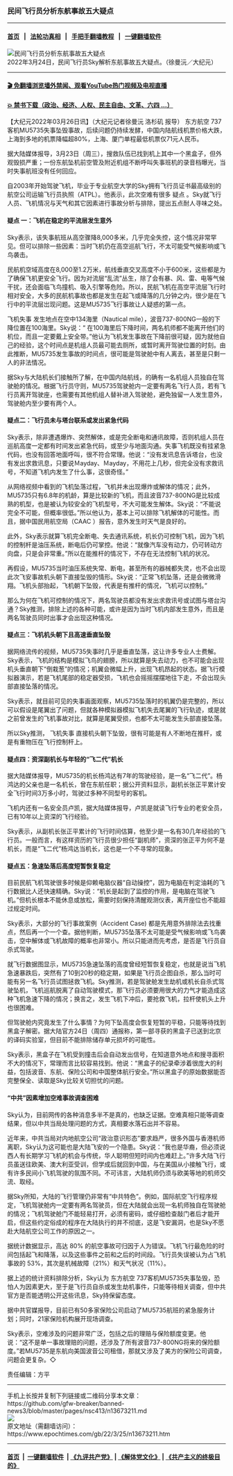 ### 民间飞行员分析东航事故五大疑点
------------------------

#### [首页](https://github.com/gfw-breaker/banned-news3/blob/master/README.md) &nbsp;&nbsp;|&nbsp;&nbsp; [法轮功真相](https://github.com/begood0513/basic/blob/master/README.md)  &nbsp;&nbsp;|&nbsp;&nbsp; [手把手翻墙教程](https://github.com/gfw-breaker/guides/wiki)  &nbsp;&nbsp;|&nbsp;&nbsp; [一键翻墙软件](https://github.com/gfw-breaker/nogfw/blob/master/README.md)  



<div><img alt="民间飞行员分析东航事故五大疑点" class="attachment-djy_600_400 size-djy_600_400 wp-post-image" src="https://i.epochtimes.com/assets/uploads/2022/03/id13673228-PXL_20220324_220109619-e1648229421881.jpg"/>
<div class="caption">
 2022年3月24日，民间飞行员Sky解析东航事故五大疑点。（徐曼沅／大纪元）
</div></div><hr/>

#### [ 🎬  免翻墙浏览墙外禁闻、观看YouTube热门视频及电视直播](https://github.com/gfw-breaker/HelloWorld)

#### [ 💥  禁书下载（政治、经济、人权、民主自由、文革、六四 ...）](https://github.com/gfw-breaker/books/blob/master/README.md)

<div><p>
 【大纪元2022年03月26日讯】（大纪元记者徐曼沅
 <ok href="https://www.epochtimes.com/gb/tag/%E6%B4%9B%E6%9D%89%E7%9F%B6.html">
  洛杉矶
 </ok>
 报导）
 <ok href="https://www.epochtimes.com/gb/tag/%E4%B8%9C%E6%96%B9%E8%88%AA%E7%A9%BA.html">
  东方航空
 </ok>
 737客机MU5735失事坠毁事故，后续问题仍持续发酵，中国内陆航线机票价格大跌，上海到多地的机票降幅超80%，上海、厦门单程最低机票仅71元人民币。
</p>
<p>
 据大陆媒体报导，3月23日（周三），搜救队伍已找到机上其中一个黑盒子，但外观毁损严重；一份东航坠机前空管及附近机组不断呼叫失事班机的录音档曝光，当时失事航班没有任何回应。
</p>
<p>
 自2003年开始驾驶飞机，毕业于专业航空大学的Sky拥有飞行员证书最高级别的航空公司运输飞行员执照（ATPL）。他表示，此次空难有很多
 <ok href="https://www.epochtimes.com/gb/tag/%E7%96%91%E7%82%B9.html">
  疑点
 </ok>
 。Sky就飞行人员、飞机情况与天气和其它因素进行事故分析与排除，提出五点耐人寻味之处。
</p>
<h4>
 <ok href="https://www.epochtimes.com/gb/tag/%E7%96%91%E7%82%B9.html">
  疑点
 </ok>
 一：飞机在稳定的平流层发生意外
</h4>
<p>
 Sky表示，该失事航班从高空骤降8,000多米，几乎完全失控，这个情况非常罕见。但可以排除一些因素：当时飞机仍在高空巡航飞行，不太可能受气候影响或飞鸟袭击。
</p>
<p>
 民航机空域高度在8,000至1.2万米，航线垂直交叉高度不小于600米，这些都是为了确保飞机更安全飞行。因为对流层“乱流”丛生，除了会有暴、风、雷、电等气候干扰，还会面临飞鸟撞机、吸入引擎等危险。所以，民航飞机在高空平流层飞行时相对安全，大多的民航机事故也都是发生在起飞或降落的几分钟之内，很少是在飞行中的平流层岀现问题。这是MU5735飞行事故让人疑惑的第一点。
</p>
<p>
 <ok href="https://www.epochtimes.com/gb/tag/%E9%A3%9E%E6%9C%BA%E5%A4%B1%E4%BA%8B.html">
  飞机失事
 </ok>
 发生地点在空中134海里（Nautical mile），波音737-800NG一般的下降位置在100海里。Sky说：“ 在100海里后下降时间，两名机师都不能离开他们的机位，而且一定要戴上安全带。”他认为飞机发生事故在下降前很可疑，因为就他自己的经验，这个时间点是机组人员最可能去厕所，或暂时离开驾驶位置的时刻。由此推断，MU5735发生事故的时间点，很可能是驾驶舱中有人离去，甚至是只剩一人的非法情况。
</p>
<p>
 据Sky与大陆机长们接触所了解，在中国内陆航线，的确有一名机组人员独自在驾驶舱的情况。根据飞行员守则，MU5735驾驶舱内一定要有两名飞行人员，若有飞行员离开驾驶座，也需要有其他机组人替补进入驾驶舱，避免独留一人发生意外，驾驶舱内至少要有两个人。
</p>
<h4>
 疑点二：飞行员未与塔台联系或发出紧急代码
</h4>
<p>
 Sky表示，除非遭遇爆炸、突然解体，或是完全断电和通讯故障，否则机组人员在巡航高度一定都有时间发出紧急代码，或至少与地面沟通。失事飞机既没有挂紧急代码，也没有回答地面呼叫，很不符合常理。他说：“没有发讯息告诉塔台，也没有发出求救讯息，只要说Ｍayday、Ｍayday，不用花上几秒，但完全没有求救讯号，不知道飞机内发生了什么事，这很奇怪。”
</p>
<p>
 从网络视频中看到的飞机坠落过程，飞机并未出现爆炸或解体的情况；此外，MU5735只有6.8年的机龄，算是比较新的飞机，而且波音737-800NG是比较成熟的机型，也是被认为较安全的飞机型号，不大可能发生解体。Sky说：“不能说完全不可能，但概率很低。”所以他认为，基本上可以排除飞机解体的可能性。而且，据中国民用航空局（CAAC ）报告，意外发生时天气是良好的。
</p>
<p>
 此外，Sky表示就算飞机完全断电、失去通讯系统，机长仍可控制飞机，因为飞机的控制杆是油压系统，断电后仍可掌控。他说：“就像汽车没有动力，仍可转动方向盘，只是会非常重。”所以在能推杆的情况下，不存在无法控制飞机的状况。
</p>
<p>
 再假设，MU5735当时油压系统失常、断电，甚至所有的器械都失灵，也不会出现此次飞安事故机头朝下直接坠毁的情形。Sky说：“正常飞机坠落，还是会微微滑翔。飞机头部抬起，飞机朝下坠毁，代表是有推杆的情况，飞机可以控制。”
</p>
<p>
 那么为何在飞机可控制的情况下，两名驾驶员都没有发出求救讯号或试图与塔台沟通？Sky推测，排除上述的各种可能，或许是因为当时飞机内部发生意外，而且是两名驾驶员同时出事才会出现这种情况。
</p>
<h4>
 疑点三：飞机机头朝下且高速垂直坠毁
</h4>
<p>
 据网络流传的视频，MU5735失事时几乎是垂直坠落，这让许多专业人士费解。Sky表示，飞机的结构是模拟飞鸟的翅膀，所以就算是失去动力，也不可能会出现机头垂直朝下“倒栽葱”的情况；机翼会微幅上升，出现飞机昂起的状态。据飞行模拟器演示，若是飞机尾部的稳定器受损，飞机也会摇摇摆摆地往下走，不会出现头部直接坠落的情况。
</p>
<p>
 Sky表示，就目前可见的失事画面观察，MU5735坠落时的机翼仍是完整的，所以可以假设是尾翼出了问题，但就各种模拟器模拟飞机失去尾翼的飞行轨迹，或是就之前曾发生的飞机事故对比，就算是尾翼受损，也都不太可能发生头部直接坠落。
</p>
<p>
 所以Sky推测，
 <ok href="https://www.epochtimes.com/gb/tag/%E9%A3%9E%E6%9C%BA%E5%A4%B1%E4%BA%8B.html">
  飞机失事
 </ok>
 直接机头朝下坠毁，很有可能是有人不断地在推杆，或是有重物压在飞行控制杆上。
</p>
<h4>
 疑点四：资深副机长与年轻的“飞二代”机长
</h4>
<p>
 据大陆媒体报导，MU5735的机长杨鸿达有7年的驾驶经验，是一名“飞二代”。杨鸿达的父亲也是一名机长，曾在东航任职；据公开资料显示，副机长张正平累计安全飞行时间3万多小时，驾驶过多种不同型号的客机。
</p>
<p>
 飞机内还有一名安全员卢凯，据大陆媒体报导，卢凯是就读飞行专业的老安全员，已有10年以上资深的飞行经验。
</p>
<p>
 Sky表示，从副机长张正平累计的飞行时间估算，他至少是一名有30几年经验的飞行员。一般而言，有这样资历的飞行员很少担任“副机师”，资深的张正平为何不是机长，而是“飞二代”杨鸿达当机长，这也是一个不寻常的现象。
</p>
<h4>
 疑点五：急速坠落后高度短暂恢复稳定
</h4>
<p>
 目前民航飞机驾驶很多时候是仰赖电脑仪器“自动操控”，因为电脑在判定油耗的飞行数据比人还快速精确。Sky说：“机长是起到了监控的作用，是电脑在驾驶飞机。”但机长根本不能休息或放松，需要时刻保持清醒观测仪表，离开座位也不能超过规定时间。
</p>
<p>
 Sky表示，大部分的飞行事故案例（Accident Case) 都是先用意外排除法去找重点，然后再一个一个查。据他判断，MU5735坠落不太可能是受气候影响或飞鸟袭击，空中解体或飞机故障的概率也非常小。所以只能进而先考虑，是否是飞行员自杀式驾驶。
</p>
<p>
 就飞行数据图显示，MU5735急速坠落的高度曾经短暂恢复稳定，也就是说当飞机急速暴跌后，突然有了10到20秒的稳定期，如果是飞行员企图自杀，那么当时可能有另一名飞行员试图拯救飞机。Sky推测，若是驾驶舱发生劫机或机长自杀式驾驶坠机，飞机巡航脱离了自动驾驶模式，那飞行员必须要用很大的力气才能造成这种飞机急速下降的情况；换言之，发生飞机下冲后，要抢救飞机，拉杆使机头上升也很困难。
</p>
<p>
 但驾驶舱内究竟发生了什么事情？为何下坠高度会恢复短暂的平稳，只能等待找到黑盒子解密。据大陆官方24日（周四）通报称，第一部寻获的黑盒子已送到北京的译码实验室，但目前不能排除储存单元损坏的可能性。
</p>
<p>
 Sky表示，黑盒子在飞机受到撞击后会自动发出信号，在知道意外地点和搜寻面积不大的情况下，常理而言比较容易找到。他说：“黑盒子的纪录牵涉着很庞大的利益，包括波音、东航、保险公司和中国整体航行安全。”所以黑盒子的原始数据能否完整保全、读取是Sky比较关切担忧的问题。
</p>
<h4>
 “中共”因素增加空难事故调查困难
</h4>
<p>
 Sky认为，目前网传的各种消息多半不是真的，也缺乏证据。空难真相只能等调查结果，但以中共当局处理问题的方式，真相要水落石出并不容易。
</p>
<p>
 近年来，中共当局对内地航空公司“政治意识形态”要求趋严，很多外国与香港机师离职，Sky认为这可能也是大陆飞安的一个隐患。Sky说：“我也是华裔，但必须说西人有长期学习飞机的机会与传统，华人聪明但短时间内也难赶上。”许多大陆飞行员虽送往欧美、澳大利亚受训，但学成后就回到中国，与在美国从小接触飞行，或有许多民间小飞机驾驶的氛围不同。不可讳言，大陆机师仍须与欧美等地的机师交流、取经。
</p>
<p>
 据Sky所知，大陆的飞行管理仍非常有“中共特色”。例如，国际航空飞行程序规定，飞机驾驶舱内一定要有两名驾驶员，但在大陆就会出现一名机师独自在驾驶舱的情况；飞机驾驶舱门不能轻易打开，必须有密码，或仔细检查敲门者后才能开启，但这些约定俗成的程序在大陆执行的并不彻底，这是飞安漏洞，也是Sky不愿赴大陆航空公司工作的原因之一。
</p>
<p>
 据统计数据显示，高达 80% 的航空事故可归因于人为错误。飞机飞行最危险的时间包括起飞和降落，以及这些事件之前和之后的时间段。飞行员失误被认为占飞机事故的 53%，其次是机械故障（21%）和天气状况（11%）。
</p>
<p>
 据上述的统计资料排除分析，Sky认为
 <ok href="https://www.epochtimes.com/gb/tag/%E4%B8%9C%E6%96%B9%E8%88%AA%E7%A9%BA.html">
  东方航空
 </ok>
 737客机MU5735失事坠毁，恐怕人为因素更大，至于是飞行员自杀或发生劫机事件，只能等待相关调查，但中共官方是否能透明公开这些讯息，Sky持保留态度。
</p>
<p>
 据中共官媒报导，目前已有50多家保险公司启动了MU5735航班的紧急服务计划；同时，21家保险机构展开现场调查。
</p>
<p>
 Sky表示，空难涉及的问题非常广泛，包括之后的理赔与保险额度变更。他说：“这不是单一事故理赔的问题，还涉及了所有波音737-800NG将来的保险额度。”若MU5735是东航向美国波音公司租借，那就又涉及了美方的保险公司调查，问题会更复杂。◇
</p>
<p>
 责任编辑：方平
</p>
</div>
<hr/>
手机上长按并复制下列链接或二维码分享本文章：<br/>
https://github.com/gfw-breaker/banned-news3/blob/master/pages/nsc413/n13673211.md <br/>
<a href='https://github.com/gfw-breaker/banned-news3/blob/master/pages/nsc413/n13673211.md'><img src='https://github.com/gfw-breaker/banned-news3/blob/master/pages/nsc413/n13673211.md.png'/></a> <br/>
原文地址（需翻墙访问）：https://www.epochtimes.com/gb/22/3/25/n13673211.htm


------------------------
#### [首页](https://github.com/gfw-breaker/banned-news3/blob/master/README.md) &nbsp;|&nbsp; [一键翻墙软件](https://github.com/gfw-breaker/nogfw/blob/master/README.md) &nbsp;| [《九评共产党》](https://github.com/gfw-breaker/9ping.md/blob/master/README.md#九评之一评共产党是什么) | [《解体党文化》](https://github.com/gfw-breaker/jtdwh.md/blob/master/README.md) | [《共产主义的终极目的》](https://github.com/gfw-breaker/gczydzjmd.md/blob/master/README.md)


<img src='http://gfw-breaker.win/banned-news3/pages/nsc413/n13673211.md' width='0px' height='0px'/>